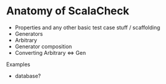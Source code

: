 # Anatomy of ScalaCheck

- Properties and any other basic test case stuff / scaffolding
- Generators
- Arbitrary
- Generator composition
- Converting Arbitrary <=> Gen

Examples
- database?
